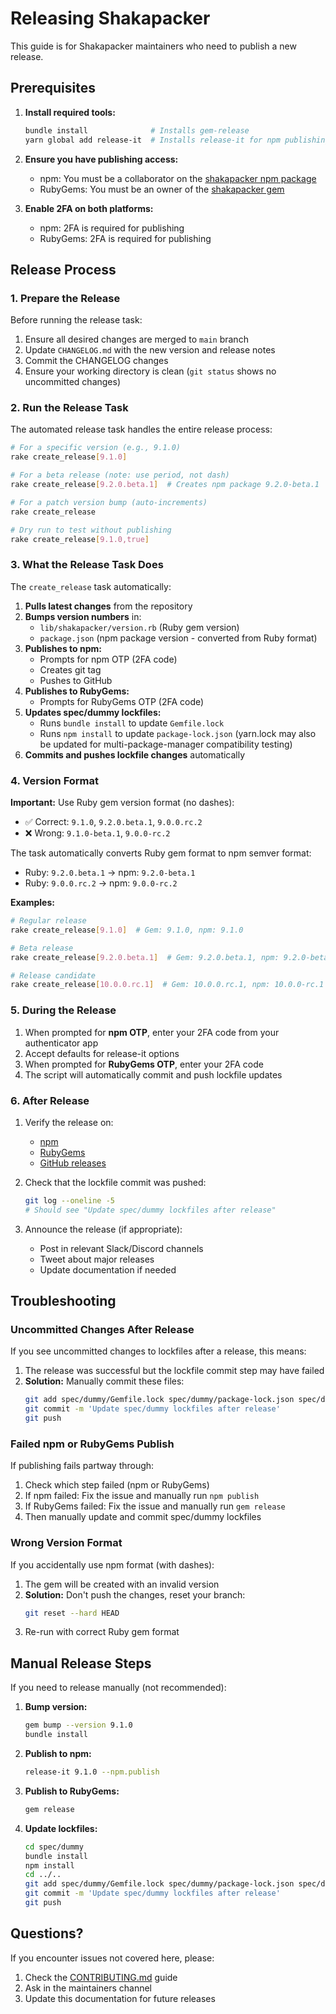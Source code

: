 # Releasing Shakapacker

This guide is for Shakapacker maintainers who need to publish a new release.

## Prerequisites

1. **Install required tools:**

   ```bash
   bundle install              # Installs gem-release
   yarn global add release-it  # Installs release-it for npm publishing
   ```

2. **Ensure you have publishing access:**
   - npm: You must be a collaborator on the [shakapacker npm package](https://www.npmjs.com/package/shakapacker)
   - RubyGems: You must be an owner of the [shakapacker gem](https://rubygems.org/gems/shakapacker)

3. **Enable 2FA on both platforms:**
   - npm: 2FA is required for publishing
   - RubyGems: 2FA is required for publishing

## Release Process

### 1. Prepare the Release

Before running the release task:

1. Ensure all desired changes are merged to `main` branch
2. Update `CHANGELOG.md` with the new version and release notes
3. Commit the CHANGELOG changes
4. Ensure your working directory is clean (`git status` shows no uncommitted changes)

### 2. Run the Release Task

The automated release task handles the entire release process:

```bash
# For a specific version (e.g., 9.1.0)
rake create_release[9.1.0]

# For a beta release (note: use period, not dash)
rake create_release[9.2.0.beta.1]  # Creates npm package 9.2.0-beta.1

# For a patch version bump (auto-increments)
rake create_release

# Dry run to test without publishing
rake create_release[9.1.0,true]
```

### 3. What the Release Task Does

The `create_release` task automatically:

1. **Pulls latest changes** from the repository
2. **Bumps version numbers** in:
   - `lib/shakapacker/version.rb` (Ruby gem version)
   - `package.json` (npm package version - converted from Ruby format)
3. **Publishes to npm:**
   - Prompts for npm OTP (2FA code)
   - Creates git tag
   - Pushes to GitHub
4. **Publishes to RubyGems:**
   - Prompts for RubyGems OTP (2FA code)
5. **Updates spec/dummy lockfiles:**
   - Runs `bundle install` to update `Gemfile.lock`
   - Runs `npm install` to update `package-lock.json` (yarn.lock may also be updated for multi-package-manager compatibility testing)
6. **Commits and pushes lockfile changes** automatically

### 4. Version Format

**Important:** Use Ruby gem version format (no dashes):

- ✅ Correct: `9.1.0`, `9.2.0.beta.1`, `9.0.0.rc.2`
- ❌ Wrong: `9.1.0-beta.1`, `9.0.0-rc.2`

The task automatically converts Ruby gem format to npm semver format:

- Ruby: `9.2.0.beta.1` → npm: `9.2.0-beta.1`
- Ruby: `9.0.0.rc.2` → npm: `9.0.0-rc.2`

**Examples:**

```bash
# Regular release
rake create_release[9.1.0]  # Gem: 9.1.0, npm: 9.1.0

# Beta release
rake create_release[9.2.0.beta.1]  # Gem: 9.2.0.beta.1, npm: 9.2.0-beta.1

# Release candidate
rake create_release[10.0.0.rc.1]  # Gem: 10.0.0.rc.1, npm: 10.0.0-rc.1
```

### 5. During the Release

1. When prompted for **npm OTP**, enter your 2FA code from your authenticator app
2. Accept defaults for release-it options
3. When prompted for **RubyGems OTP**, enter your 2FA code
4. The script will automatically commit and push lockfile updates

### 6. After Release

1. Verify the release on:
   - [npm](https://www.npmjs.com/package/shakapacker)
   - [RubyGems](https://rubygems.org/gems/shakapacker)
   - [GitHub releases](https://github.com/shakacode/shakapacker/releases)

2. Check that the lockfile commit was pushed:

   ```bash
   git log --oneline -5
   # Should see "Update spec/dummy lockfiles after release"
   ```

3. Announce the release (if appropriate):
   - Post in relevant Slack/Discord channels
   - Tweet about major releases
   - Update documentation if needed

## Troubleshooting

### Uncommitted Changes After Release

If you see uncommitted changes to lockfiles after a release, this means:

1. The release was successful but the lockfile commit step may have failed
2. **Solution:** Manually commit these files:
   ```bash
   git add spec/dummy/Gemfile.lock spec/dummy/package-lock.json spec/dummy/yarn.lock
   git commit -m 'Update spec/dummy lockfiles after release'
   git push
   ```

### Failed npm or RubyGems Publish

If publishing fails partway through:

1. Check which step failed (npm or RubyGems)
2. If npm failed: Fix the issue and manually run `npm publish`
3. If RubyGems failed: Fix the issue and manually run `gem release`
4. Then manually update and commit spec/dummy lockfiles

### Wrong Version Format

If you accidentally use npm format (with dashes):

1. The gem will be created with an invalid version
2. **Solution:** Don't push the changes, reset your branch:
   ```bash
   git reset --hard HEAD
   ```
3. Re-run with correct Ruby gem format

## Manual Release Steps

If you need to release manually (not recommended):

1. **Bump version:**

   ```bash
   gem bump --version 9.1.0
   bundle install
   ```

2. **Publish to npm:**

   ```bash
   release-it 9.1.0 --npm.publish
   ```

3. **Publish to RubyGems:**

   ```bash
   gem release
   ```

4. **Update lockfiles:**
   ```bash
   cd spec/dummy
   bundle install
   npm install
   cd ../..
   git add spec/dummy/Gemfile.lock spec/dummy/package-lock.json spec/dummy/yarn.lock
   git commit -m 'Update spec/dummy lockfiles after release'
   git push
   ```

## Questions?

If you encounter issues not covered here, please:

1. Check the [CONTRIBUTING.md](../CONTRIBUTING.md) guide
2. Ask in the maintainers channel
3. Update this documentation for future releases
